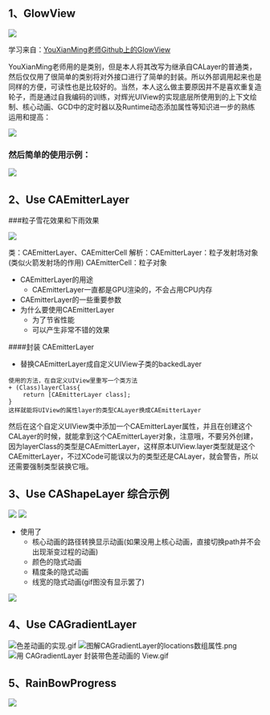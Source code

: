 ## 1、GlowView

![](http://chuantu.biz/t2/24/1454186379x-1376440148.gif)

学习来自：[YouXianMing老师Github上的GlowView](https://github.com/YouXianMing/GlowView)

YouXianMing老师用的是类别，但是本人将其改写为继承自CALayer的普通类，然后仅仅用了很简单的类别将对外接口进行了简单的封装。所以外部调用起来也是同样的方便，可读性也是比较好的。当然，本人这么做主要原因并不是喜欢重复造轮子，而是通过自我编码的训练，对辉光UIView的实现底层所使用到的上下文绘制、核心动画、GCD中的定时器以及Runtime动态添加属性等知识进一步的熟练运用和提高：

![](http://chuantu.biz/t2/24/1454188449x-954497756.png)
### 然后简单的使用示例：
![](http://chuantu.biz/t2/24/1454188366x-1376440148.png)

## 2、Use CAEmitterLayer

###粒子雪花效果和下雨效果

![](http://chuantu.biz/t2/24/1454269085x1822611270.gif)

类：CAEmitterLayer、CAEmitterCell
解析：CAEmitterLayer：粒子发射场对象(类似火箭发射场的作用)
	  CAEmitterCell：粒子对象

+ CAEmitterLayer的用途
	- CAEmitterLayer一直都是GPU渲染的，不会占用CPU内存
+ CAEmitterLayer的一些重要参数
+ 为什么要使用CAEmitterLayer
	- 为了节省性能
	- 可以产生非常不错的效果 

####封装 CAEmitterLayer

+ 替换CAEmitterLayer成自定义UIView子类的backedLayer

```objc
使用的方法，在自定义UIView里重写一个类方法
+ (Class)layerClass{
	return [CAEmitterLayer class];
}
这样就能将UIView的属性layer的类型CALayer换成CAEmitterLayer
```
然后在这个自定义UIView类中添加一个CAEmitterLayer属性，并且在创建这个CALayer的时候，就能拿到这个CAEmitterLayer对象，注意哦，不要另外创建，因为layerClass的类型是CAEmitterLayer，这样原本UIView.layer类型就是这个CAEmitterLayer，不过XCode可能误以为的类型还是CALayer，就会警告，所以还需要强制类型装换它哦。


## 3、Use CAShapeLayer 综合示例

![](http://i12.tietuku.com/b10d4ab84261cc12.gif) ![](http://i12.tietuku.com/9dc0c878af2d3b44.gif) 

+ 使用了
	- 核心动画的路径转换显示动画(如果没用上核心动画，直接切换path并不会出现渐变过程的动画)
	- 颜色的隐式动画
	- 精度条的隐式动画
	- 线宽的隐式动画(gif图没有显示罢了)

![](http://i12.tietuku.com/68ca2cca13a2c16c.png)

## 4、Use CAGradientLayer

![色差动画的实现.gif](http://i11.tietuku.com/bedd584f01c5a8d9.gif) ![图解CAGradientLayer的locations数组属性.png](http://i11.tietuku.com/f5ad960a0970a3ac.png) ![用 CAGradientLayer 封装带色差动画的 View.gif](http://i11.tietuku.com/5c6d77a0190a40b3.gif)

## 5、RainBowProgress

![](https://s3.amazonaws.com/nrjio/GradientProgressView.gif)